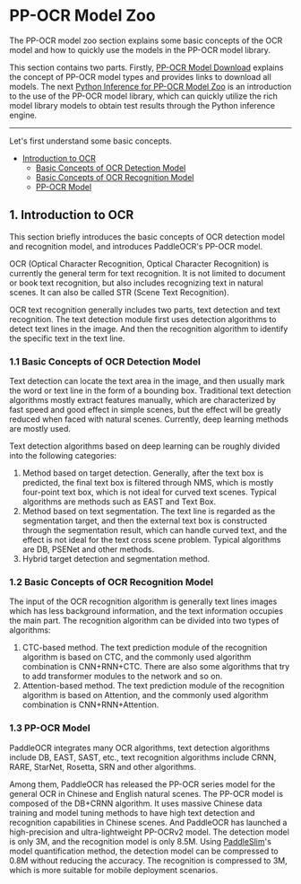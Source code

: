 # PP-OCR Model Zoo

The PP-OCR model zoo section explains some basic concepts of the OCR model and how to quickly use the models in the
PP-OCR model library.

This section contains two parts. Firstly, [PP-OCR Model Download](./models_list_en.md) explains the concept of PP-OCR
model types and provides links to download all models. The
next [Python Inference for PP-OCR Model Zoo](./inference_ppocr_en.md) is an introduction to the use of the PP-OCR model
library, which can quickly utilize the rich model library models to obtain test results through the Python inference
engine.

------

Let's first understand some basic concepts.

- [Introduction to OCR](#introduction-to-ocr)
    * [Basic Concepts of OCR Detection Model](#basic-concepts-of-ocr-detection-model)
    * [Basic Concepts of OCR Recognition Model](#basic-concepts-of-ocr-recognition-model)
    * [PP-OCR Model](#pp-ocr-model)

## 1. Introduction to OCR

This section briefly introduces the basic concepts of OCR detection model and recognition model, and introduces
PaddleOCR's PP-OCR model.

OCR (Optical Character Recognition, Optical Character Recognition) is currently the general term for text recognition.
It is not limited to document or book text recognition, but also includes recognizing text in natural scenes. It can
also be called STR (Scene Text Recognition).

OCR text recognition generally includes two parts, text detection and text recognition. The text detection module first
uses detection algorithms to detect text lines in the image. And then the recognition algorithm to identify the specific
text in the text line.

### 1.1 Basic Concepts of OCR Detection Model

Text detection can locate the text area in the image, and then usually mark the word or text line in the form of a
bounding box. Traditional text detection algorithms mostly extract features manually, which are characterized by fast
speed and good effect in simple scenes, but the effect will be greatly reduced when faced with natural scenes.
Currently, deep learning methods are mostly used.

Text detection algorithms based on deep learning can be roughly divided into the following categories:

1. Method based on target detection. Generally, after the text box is predicted, the final text box is filtered through
   NMS, which is mostly four-point text box, which is not ideal for curved text scenes. Typical algorithms are methods
   such as EAST and Text Box.
2. Method based on text segmentation. The text line is regarded as the segmentation target, and then the external text
   box is constructed through the segmentation result, which can handle curved text, and the effect is not ideal for the
   text cross scene problem. Typical algorithms are DB, PSENet and other methods.
3. Hybrid target detection and segmentation method.

### 1.2 Basic Concepts of OCR Recognition Model

The input of the OCR recognition algorithm is generally text lines images which has less background information, and the
text information occupies the main part. The recognition algorithm can be divided into two types of algorithms:

1. CTC-based method. The text prediction module of the recognition algorithm is based on CTC, and the commonly used
   algorithm combination is CNN+RNN+CTC. There are also some algorithms that try to add transformer modules to the
   network and so on.
2. Attention-based method. The text prediction module of the recognition algorithm is based on Attention, and the
   commonly used algorithm combination is CNN+RNN+Attention.

### 1.3 PP-OCR Model

PaddleOCR integrates many OCR algorithms, text detection algorithms include DB, EAST, SAST, etc., text recognition
algorithms include CRNN, RARE, StarNet, Rosetta, SRN and other algorithms.

Among them, PaddleOCR has released the PP-OCR series model for the general OCR in Chinese and English natural scenes.
The PP-OCR model is composed of the DB+CRNN algorithm. It uses massive Chinese data training and model tuning methods to
have high text detection and recognition capabilities in Chinese scenes. And PaddleOCR has launched a high-precision and
ultra-lightweight PP-OCRv2 model. The detection model is only 3M, and the recognition model is only 8.5M.
Using [PaddleSlim](https://github.com/PaddlePaddle/PaddleSlim)'s model quantification method, the detection model can be
compressed to 0.8M without reducing the accuracy. The recognition is compressed to 3M, which is more suitable for mobile
deployment scenarios.
